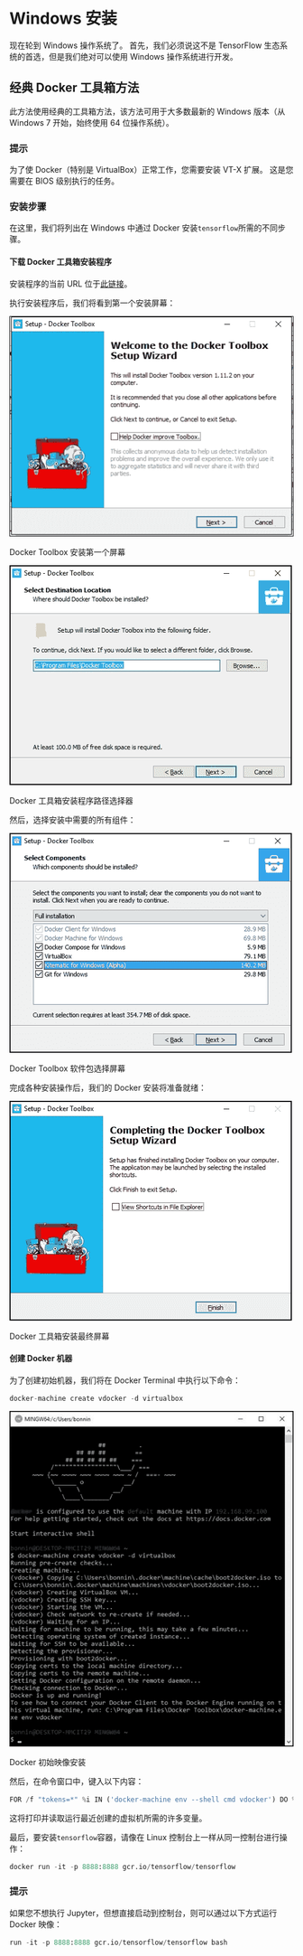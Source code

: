 # Windows 安装

现在轮到 Windows 操作系统了。 首先，我们必须说这不是 TensorFlow 生态系统的首选，但是我们绝对可以使用 Windows 操作系统进行开发。

## 经典 Docker 工具箱方法

此方法使用经典的工具箱方法，该方法可用于大多数最新的 Windows 版本（从 Windows 7 开始，始终使用 64 位操作系统）。

### 提示

为了使 Docker（特别是 VirtualBox）正常工作，您需要安装 VT-X 扩展。 这是您需要在 BIOS 级别执行的任务。

### 安装步骤

在这里，我们将列出在 Windows 中通过 Docker 安装`tensorflow`所需的不同步骤。

#### 下载 Docker 工具箱安装程序

安装程序的当前 URL 位于[此链接](https://github.com/docker/toolbox/releases/download/v1.12.0/DockerToolbox-1.12.0.exe)。

执行安装程序后，我们将看到第一个安装屏幕：

![Downloading the Docker toolbox installer](img/00158.jpg)

Docker Toolbox 安装第一个屏幕

![Downloading the Docker toolbox installer](img/00159.jpg)

Docker 工具箱安装程序路径选择器

然后，选择安装中需要的所有组件：

![Downloading the Docker toolbox installer](img/00160.jpg)

Docker Toolbox 软件包选择屏幕

完成各种安装操作后，我们的 Docker 安装将准备就绪：

![Downloading the Docker toolbox installer](img/00161.jpg)

Docker 工具箱安装最终屏幕

#### 创建 Docker 机器

为了创建初始机器，我们将在 Docker Terminal 中执行以下命令：

```py
docker-machine create vdocker -d virtualbox

```

![Creating the Docker machine](img/00162.jpg)

Docker 初始映像安装

然后，在命令窗口中，键入以下内容：

```py
FOR /f "tokens=*" %i IN ('docker-machine env --shell cmd vdocker') DO %i docker run -it b.gcr.io/tensorflow/tensorflow

```

这将打印并读取运行最近创建的虚拟机所需的许多变量。

最后，要安装`tensorflow`容器，请像在 Linux 控制台上一样从同一控制台进行操作：

```py
docker run -it -p 8888:8888 gcr.io/tensorflow/tensorflow

```

### 提示

如果您不想执行 Jupyter，但想直接启动到控制台，则可以通过以下方式运行 Docker 映像：

```py
run -it -p 8888:8888 gcr.io/tensorflow/tensorflow bash

```